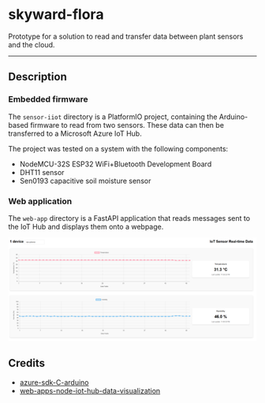 # skyward-flora

Prototype for a solution to read and transfer data between plant sensors and the cloud.

---

## Description

### Embedded firmware

The `sensor-iiot` directory is a PlatformIO project, containing the Arduino-based firmware to read from two sensors. These data can then be transferred to a Microsoft Azure IoT Hub.

The project was tested on a system with the following components:

- NodeMCU-32S ESP32 WiFi+Bluetooth Development Board
- DHT11 sensor
- Sen0193 capacitive soil moisture sensor

### Web application

The `web-app` directory is a FastAPI application that reads messages sent to the IoT Hub and displays them onto a webpage.

![1742403594276](image/README/1742403594276.png)

## Credits

- [azure-sdk-C-arduino](https://github.com/Azure/azure-sdk-for-c-arduino)
- [web-apps-node-iot-hub-data-visualization](https://github.com/Azure-Samples/web-apps-node-iot-hub-data-visualization)
